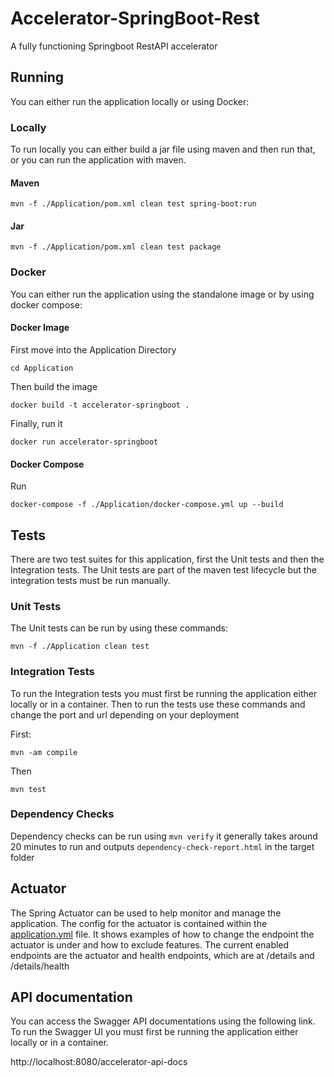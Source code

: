 # Accelerator-SpringBoot-Rest

A fully functioning Springboot RestAPI accelerator

## Running

You can either run the application locally or using Docker:

### Locally

To run locally you can either build a jar file using maven
and then run that, or you can run the application with maven.

#### Maven

```
mvn -f ./Application/pom.xml clean test spring-boot:run
```

#### Jar

```
mvn -f ./Application/pom.xml clean test package
```

### Docker

You can either run the application using the standalone image or
by using docker compose:

#### Docker Image

First move into the Application Directory

```
cd Application
```

Then build the image

```
docker build -t accelerator-springboot .
```

Finally, run it

```
docker run accelerator-springboot
```

#### Docker Compose

Run

```
docker-compose -f ./Application/docker-compose.yml up --build
```

## Tests

There are two test suites for this application,
first the Unit tests and then the Integration tests.
The Unit tests are part of the maven test lifecycle
but the integration tests must be run manually.

### Unit Tests

The Unit tests can be run by using these commands: 

```
mvn -f ./Application clean test
```

### Integration Tests

To run the Integration tests you must first be running the
application either locally or in a container. Then to run
the tests use these commands and change the port and url
depending on your deployment

First:

```
mvn -am compile
```

Then 

```
mvn test
```

### Dependency Checks

Dependency checks can be run using ```mvn verify```
it generally takes around 20 minutes to run and outputs ```dependency-check-report.html``` in the target folder

## Actuator

The Spring Actuator can be used to help monitor and manage the application. The config for the actuator is contained
within the [application.yml](application.yml) file. It shows examples of how to change the endpoint the actuator is
under and how to exclude features. The current enabled endpoints are the actuator and health endpoints, which are at
/details and /details/health

## API documentation

You can access the Swagger API documentations using the following link. To run the Swagger UI you must first be running
the
application either locally or in a container.

http://localhost:8080/accelerator-api-docs